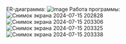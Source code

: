 ER-диаграмма:
![image](https://github.com/user-attachments/assets/7b84f138-597b-4242-9dc0-456a002b1a0b)
Работа программы:
![Снимок экрана 2024-07-15 202828](https://github.com/user-attachments/assets/bbc8ad2b-b49d-4fa8-aded-00e0536ba90b)
![Снимок экрана 2024-07-15 203306](https://github.com/user-attachments/assets/dd841bbc-84e1-42ea-b088-b2e89e4774eb)
![Снимок экрана 2024-07-15 203325](https://github.com/user-attachments/assets/b9e318e6-362b-4307-9bf5-ba08b3b9b3bf)
![Снимок экрана 2024-07-15 203338](https://github.com/user-attachments/assets/3afad0cd-71a4-4b31-a88e-1d8d1813b71c)
